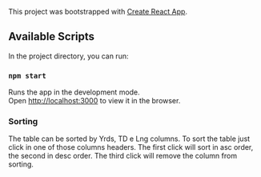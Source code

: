 This project was bootstrapped with [Create React App](https://github.com/facebook/create-react-app).

## Available Scripts

In the project directory, you can run:

### `npm start`

Runs the app in the development mode.<br />
Open [http://localhost:3000](http://localhost:3000) to view it in the browser.

### Sorting
The table can be sorted by Yrds, TD e Lng columns.
To sort the table just click in one of those columns headers.
The first click will sort in asc order, the second in desc order. 
The third click will remove the column from sorting.

